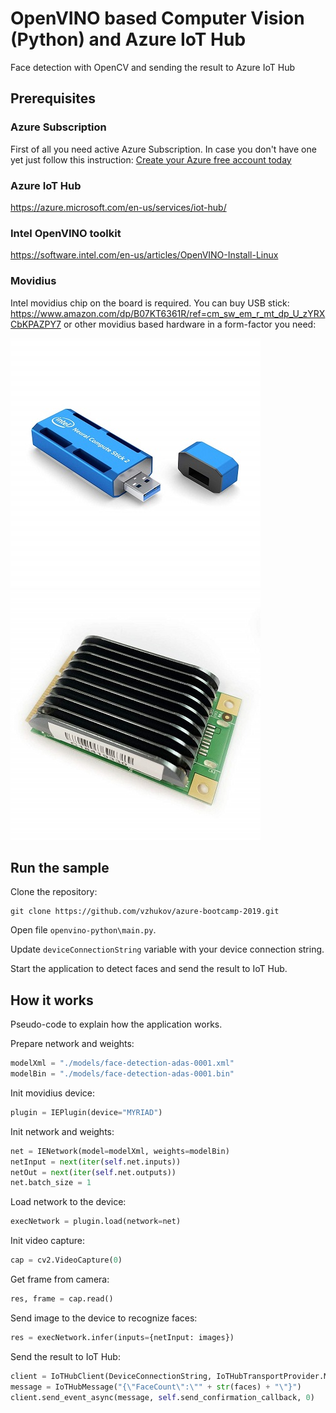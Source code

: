 # OpenVINO based Computer Vision (Python) and Azure IoT Hub

Face detection with OpenCV and sending the result to Azure IoT Hub

## Prerequisites

### Azure Subscription

First of all you need active Azure Subscription. In case you don't have one yet just follow this instruction:
[Create your Azure free account today](https://azure.microsoft.com/en-us/free/)

### Azure IoT Hub

https://azure.microsoft.com/en-us/services/iot-hub/

### Intel OpenVINO toolkit

https://software.intel.com/en-us/articles/OpenVINO-Install-Linux

### Movidius

Intel movidius chip on the board is required. You can buy USB stick:
https://www.amazon.com/dp/B07KT6361R/ref=cm_sw_em_r_mt_dp_U_zYRXCbKPAZPY7 
or other movidius based hardware in a form-factor you need:

![Intel NCS2](../assets/movidius.jpg "Intel NCS2")
![AI CORE ](../assets/movidius-2.jpg "AI CORE ")

## Run the sample

Clone the repository:

```
git clone https://github.com/vzhukov/azure-bootcamp-2019.git
```

Open file ```openvino-python\main.py```.

Update ```deviceConnectionString``` variable with your device connection string.

Start the application to detect faces and send the result to IoT Hub.

## How it works

Pseudo-code to explain how the application works.

Prepare network and weights:

```py
modelXml = "./models/face-detection-adas-0001.xml"
modelBin = "./models/face-detection-adas-0001.bin"
```

Init movidius device:
```py
plugin = IEPlugin(device="MYRIAD")
```

Init network and weights:
```py
net = IENetwork(model=modelXml, weights=modelBin)
netInput = next(iter(self.net.inputs))
netOut = next(iter(self.net.outputs))
net.batch_size = 1
```

Load network to the device:
```py
execNetwork = plugin.load(network=net)
```

Init video capture:
```py
cap = cv2.VideoCapture(0)
```

Get frame from camera:
```py
res, frame = cap.read()
```

Send image to the device to recognize faces:
```py
res = execNetwork.infer(inputs={netInput: images})
```

Send the result to IoT Hub:
```py
client = IoTHubClient(DeviceConnectionString, IoTHubTransportProvider.MQTT)
message = IoTHubMessage("{\"FaceCount\":\"" + str(faces) + "\"}")
client.send_event_async(message, self.send_confirmation_callback, 0)
```
